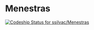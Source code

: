# Menestras

[ ![Codeship Status for ssilvac/Menestras](https://app.codeship.com/projects/89dcfa90-c1b4-0134-9acd-56b7912f3313/status?branch=master)](https://app.codeship.com/projects/197332)
